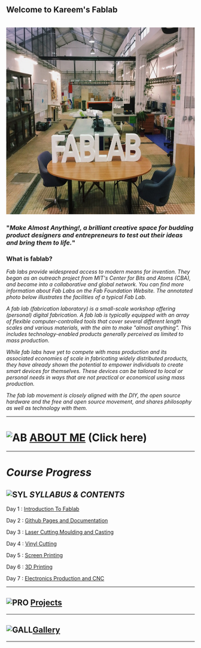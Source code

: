 ##                                          Welcome to Kareem's Fablab 
<br> 

                                            


<img src="fablab.jpg" height="500" width="800">



### "_Make Almost Anything!, a brilliant creative space for budding product designers and entrepreneurs to test out their ideas and bring them to life._"

### What is fablab?

   _Fab labs provide widespread access to modern means for invention. They began as an outreach project from MIT's Center for Bits and    Atoms (CBA), and became into a collaborative and global network. You can find more information about Fab Labs on the Fab Foundation   Website. The annotated photo below illustrates the facilities of a typical Fab Lab._
   
   _A fab lab (fabrication laboratory) is a small-scale workshop offering (personal) digital fabrication. A fab lab is typically equipped with an array of flexible computer-controlled tools that cover several different length scales and various materials, with the aim to make "almost anything". This includes technology-enabled products generally perceived as limited to mass production._
   
  _While fab labs have yet to compete with mass production and its associated economies of scale in fabricating widely distributed products, they have already shown the potential to empower individuals to create smart devices for themselves. These devices can be tailored to local or personal needs in ways that are not practical or economical using mass production._
   
   _The fab lab movement is closely aligned with the DIY, the open source hardware and the free and open source movement, and shares philosophy as well as technology with them._
   
   ----
   
  
# ![AB](https://cdn4.iconfinder.com/data/icons/user-interface-33/80/Account-48.png) [ABOUT ME](https://tpmabdulkareem.github.io/About)  (Click here) 
   
-----

# _Course Progress_

## ![SYL](https://cdn4.iconfinder.com/data/icons/financial-6/128/043-64.png)  _SYLLABUS & CONTENTS_

  Day 1 : [Introduction To Fablab](https://tpmabdulkareem.github.io/Day1)

  Day 2 : [Github Pages and Documentation](https://tpmabdulkareem.github.io/Day2)
                               
  Day 3 : [Laser Cutting,Moulding and Casting](https://tpmabdulkareem.github.io/Day3)
                                
  Day 4 : [Vinyl Cutting](https://tpmabdulkareem.github.io/Day4)
                                	
  Day 5 : [Screen Printing](https://tpmabdulkareem.github.io/Day5)
                                	
  Day 6 : [3D Printing](https://tpmabdulkareem.github.io/Day6)
                                
  Day 7 : [Electronics Production and CNC](https://tpmabdulkareem.github.io/Day7)
  
  ----
                                
## ![PRO](https://cdn3.iconfinder.com/data/icons/design-and-development/340/vector_237_07-01-64.png)  [Projects](https://tpmabdulkareem.github.io/project)
 
 -----
 
 
## ![GALL](https://cdn4.iconfinder.com/data/icons/flatron-2000-set-1/512/photo_gallery-64.png)[Gallery](https://tpmabdulkareem.github.io/gallery)
 
 
 -----
 
 


